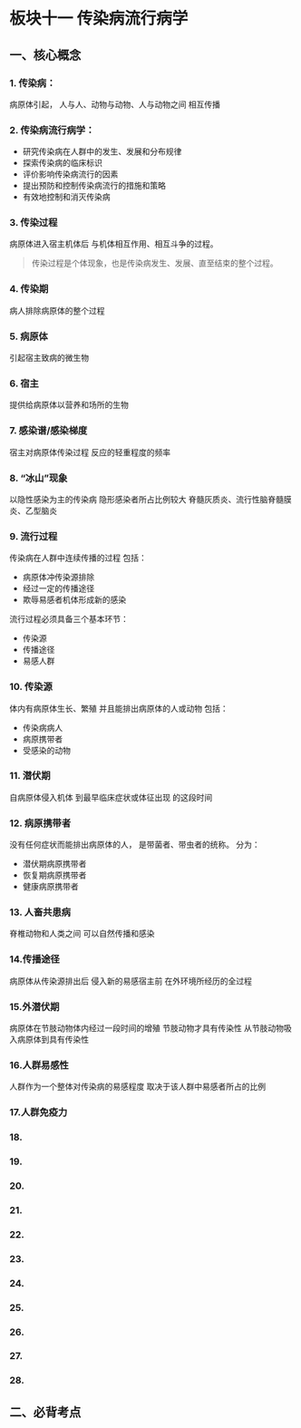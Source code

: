 # 板块十一 传染病流行病学

## 一、核心概念
### 1. 传染病：
病原体引起，
人与人、动物与动物、人与动物之间
相互传播
### 2. 传染病流行病学：
- 研究传染病在人群中的发生、发展和分布规律
- 探索传染病的临床标识
- 评价影响传染病流行的因素
- 提出预防和控制传染病流行的措施和策略
- 有效地控制和消灭传染病
### 3. 传染过程
病原体进入宿主机体后
与机体相互作用、相互斗争的过程。
> 传染过程是个体现象，也是传染病发生、发展、直至结束的整个过程。

### 4. 传染期
病人排除病原体的整个过程
### 5. 病原体
引起宿主致病的微生物
### 6. 宿主
提供给病原体以营养和场所的生物
### 7. 感染谱/感染梯度
宿主对病原体传染过程
反应的轻重程度的频率
### 8. “冰山”现象
以隐性感染为主的传染病
隐形感染者所占比例较大
脊髓灰质炎、流行性脑脊髓膜炎、乙型脑炎
### 9. 流行过程
传染病在人群中连续传播的过程
包括：
- 病原体冲传染源排除
- 经过一定的传播途径
- 欺辱易感者机体形成新的感染

流行过程必须具备三个基本环节：
- 传染源
- 传播途径
- 易感人群

### 10. 传染源
体内有病原体生长、繁殖
并且能排出病原体的人或动物
包括：
- 传染病病人
- 病原携带者
- 受感染的动物
### 11. 潜伏期
自病原体侵入机体
到最早临床症状或体征出现
的这段时间
### 12. 病原携带者
没有任何症状而能排出病原体的人，
是带菌者、带虫者的统称。
分为：
- 潜伏期病原携带者
- 恢复期病原携带者
- 健康病原携带者
### 13. 人畜共患病
脊椎动物和人类之间
可以自然传播和感染
### 14.传播途径
病原体从传染源排出后
侵入新的易感宿主前
在外环境所经历的全过程
### 15.外潜伏期
病原体在节肢动物体内经过一段时间的增殖
节肢动物才具有传染性
从节肢动物吸入病原体到具有传染性
### 16.人群易感性
人群作为一个整体对传染病的易感程度
取决于该人群中易感者所占的比例
### 17.人群免疫力

### 18.

### 19.

### 20.

### 21. 

### 22.

### 23.

### 24.

### 25.

### 26.

### 27.

### 28.


## 二、必背考点








